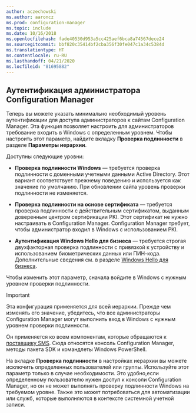 ```yaml
---
author: aczechowski
ms.author: aaroncz
ms.prod: configuration-manager
ms.topic: include
ms.date: 10/16/2018
ms.openlocfilehash: fade40530d953a5cc425aef6bca8a74567dece24
ms.sourcegitcommit: bbf820c35414bf2cba356f30fe047c1a34c5384d
ms.translationtype: HT
ms.contentlocale: ru-RU
ms.lasthandoff: 04/21/2020
ms.locfileid: "81695882"
---
```

## <a name="configuration-manager-administrator-authentication"></a><a name="bkmk_auth"></a> Аутентификация администратора Configuration Manager
<!--1357013-->

Теперь вы можете указать минимально необходимый уровень аутентификации для доступа администраторов к сайтам Configuration Manager. Эта функция позволяет настроить для администраторов требование входить в Windows с определенным уровнем. Чтобы настроить этот параметр, найдите вкладку **Проверка подлинности** в разделе **Параметры иерархии**. 

Доступны следующие уровни:

- **Проверка подлинности Windows** — требуется проверка подлинности с доменными учетными данными Active Directory. Этот вариант соответствует прежнему поведению и используется как значение по умолчанию. При обновлении сайта уровень проверки подлинности не изменяется.  

- **Проверка подлинности на основе сертификата** — требуется проверка подлинности с действительным сертификатом, выданным доверенным центром сертификации PKI. Этот сертификат не нужно настраивать в Configuration Manager. Configuration Manager требует, чтобы администратор входил в Windows с использованием PKI.  

- **Аутентификация Windows Hello для бизнеса** — требуется строгая двухфакторная проверка подлинности с привязкой к устройству и использованием биометрических данных или ПИН-кода. Дополнительные сведения см. в разделе [Windows Hello для бизнеса](https://docs.microsoft.com/windows/security/identity-protection/hello-for-business/hello-identity-verification).  

Чтобы изменить этот параметр, сначала войдите в Windows с нужным уровнем проверки подлинности. 

> [!Important]  
> Эта конфигурация применяется для всей иерархии. Прежде чем изменять его значение, убедитесь, что все администраторы Configuration Manager могут выполнить вход в Windows с нужным уровнем проверки подлинности. 
> 
> Он применяется ко всем компонентам, которые обращаются к [поставщику SMS](../../../plan-design/hierarchy/plan-for-the-sms-provider.md). Сюда относятся консоль Configuration Manager, методы пакета SDK и командлеты Windows PowerShell.  

На вкладке **Проверка подлинности** в настройках иерархии вы можете исключить определенных пользователей или группы. Используйте этот параметр только в случае необходимости. Это удобно,если определенному пользователю нужен доступ к консоли Configuration Manager, но он не может выполнять проверку подлинности Windows на требуемом уровне. Также это может потребоваться для автоматизации или служб, которые выполняются в контексте системной учетной записи.


